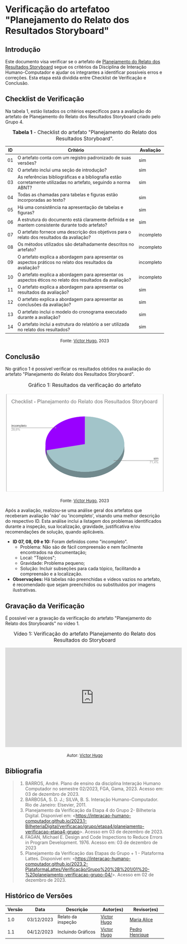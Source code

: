 # Verificação do artefatoo "Planejamento do Relato dos Resultados Storyboard"

## Introdução

Este documento visa verificar se o artefato de [Planejamento do Relato dos Resultados Storyboard](../../../../design_avalaiacao_desenvolvimento/nivel1/storyboard/planejamento_relato.md) segue os critérios da Disciplina de Interação Humano-Computador e ajudar os integrantes a identificar possíveis erros e correções. Esta etapa está dividida entre Checklist de Verificação e Conclusão.


## Checklist de Verificação

Na tabela 1, estão listados os critérios específicos para a avaliação do artefato de Planejamento do Relato dos Resultados Storyboard criado pelo Grupo 4.

<font size="3"><p style="text-align: center"><b>Tabela 1</b> - Checklist do artefato "Planejamento do Relato dos Resultados Storyboard". </p></font>

| ID  | Critério                                                                                                         | Avaliação |
| --- | ---------------------------------------------------------------------------------------------------------------- | --------- |
| 01  | O artefato conta com um registro padronizado de suas versões?                                                    | sim |
| 02  | O artefato inclui uma seção de introdução?                                                                       | sim |
| 03  | As referências bibliográficas e a bibliografia estão corretamente utilizadas no artefato, seguindo a norma ABNT? | sim |
| 04  | Todas as chamadas para tabelas e figuras estão incorporadas ao texto?                                            | sim |
| 05  | Há uma consistência na apresentação de tabelas e figuras?                                                        | sim |
| 06  | A estrutura do documento está claramente definida e se mantem consistente durante todo artefato?                 | sim |
| 07  | O artefato fornece uma descrição dos objetivos para o relato dos resultados da avaliação?                        | incompleto |
| 08  | Os métodos utilizados são detalhadamente descritos no artefato?                                                  | incompleto |
| 09  | O artefato explica a abordagem para apresentar os aspectos práticos no relato dos resultados da avaliação?       | incompleto |
| 10  | O artefato explica a abordagem para apresentar os aspectos éticos no relato dos resultados da avaliação?         | incompleto |
| 11  | O artefato explica a abordagem para apresentar os resultados da avaliação?                                       | sim |
| 12  | O artefato explica a abordagem para apresentar as conclusões da avaliação?                                       | sim |
| 13  | O artefato inclui o modelo do cronograma executado durante a avaliação?                                          | sim |
| 14  | O artefato inclui a estrutura do relatório a ser utilizada no relato dos resultados?                             | sim |

<font size="2"><p style="text-align: center">Fonte: [Victor Hugo](https://github.com/ViictorHugoo), 2023</p></font>

## Conclusão

No gráfico 1 é possível verificar os resultados obtidos na avaliação do artefato "Planejamento do Relato dos Resultados Storyboard".

<center>
<font size="3"><p style="text-align: center"> Gráfico 1: Resultados da verificação do artefato</p></font>

![Gráfico de Resultados](../../../../assets/verificacao/checklist-planejamento-relato-storyboard.png)

<font size="2"><p style="text-align: center">Fonte: [Victor Hugo](https://github.com/ViictorHugoo), 2023</p></font>
</center>

Após a avaliação, realizou-se uma análise geral dos artefatos que receberam avaliação 'não' ou 'incompleto', visando uma melhor descrição do respectivo ID. Esta análise inclui a listagem dos problemas identificados durante a inspeção, sua localização, gravidade, justificativa e/ou recomendações de solução, quando aplicáveis.

- **ID 07, 08, 09 e 10:** Foram definidos como "incompleto".
    - Problema: Não são de fácil compreensão e nem facilmente encontrados na documentação;
    - Local: "Tópicos";
    - Gravidade: Problema pequeno;
    - Solução: Incluir subseções para cada tópico, facilitando a compreensão e a localização.
- **Observações:** Há tabelas não preenchidas e vídeos vazios no artefato, é recomendado que sejam preenchidos ou substituidos por imagens ilustrativas.

## Gravação da Verificação

É possível ver a gravação da verificação do artefato "Planejamento do Relato dos Storyboards" no vídeo 1.

<center>

<font size="3"><p style="text-align: center">Vídeo 1: Verificação do artefato Planejamento do Relato dos Resultados do Storyboard </p></font>

<iframe width="560" height="315" src="https://www.youtube.com/embed/M24Zy2kaylY?si=TUdAL2PHA-t0rQcP" title="YouTube video player" frameborder="0" allow="accelerometer; autoplay; clipboard-write; encrypted-media; gyroscope; picture-in-picture; web-share" allowfullscreen></iframe>

<font size="2"><p style="text-align: center">Autor: [Victor Hugo](https://github.com/ViictorHugoo)</p></font>

</center>


## Bibliografia 

> 1. BARROS, André. Plano de ensino da disciplina Interação Humano Computador no semestre 02/2023, FGA, Gama, 2023. Acesso em: 03 de dezembro de 2023.
> 2. BARBOSA, S. D. J.; SILVA, B. S. Interação Humano-Computador. Rio de Janeiro: Elsevier, 2011.
> 3. Planejamento da Verificação da Etapa 4 do Grupo 2- Bilheteria Digital. Disponível em: <<https://interacao-humano-computador.github.io/2023.1-BilheteriaDigital/verificacao/grupo/etapa4/planejamento-verificacao-etapa4-grupo>>. Acesso em 03 de dezembro de 2023.
> 4. FAGAN, Michael E. Design and Code Inspections to Reduce Errors in Program Development. 1976. Acesso em: 03 de dezembro de 2023
> 5. Planejamento da Verificação das Etapas do Grupo + 1 - Plataforma Lattes. Disponível em: <<https://interacao-humano-computador.github.io/2023.2-PlataformaLattes/Verificação/Grupo%20%2B%201/01%20-%20planejamento-verificacao-grupo-04/>>. Acesso em 02 de dezembro de 2023.

## Histórico de Versões

| Versão | Data       | Descrição                   | Autor(es)                                       | Revisor(es)                                    |
| ------ | ---------- | --------------------------- | ----------------------------------------------- | ---------------------------------------------- |
| 1.0    | 03/12/2023 | Relato da inspeção          | [Victor Hugo](https://github.com/ViictorHugoo) | [Maria Alice](https://github.com/Maliz30)     |
| 1.1    | 04/12/2023 | Incluindo Gráficos          | [Victor Hugo](https://github.com/ViictorHugoo)  | [Pedro Henrique](https://github.com/pedro-hsf) |


